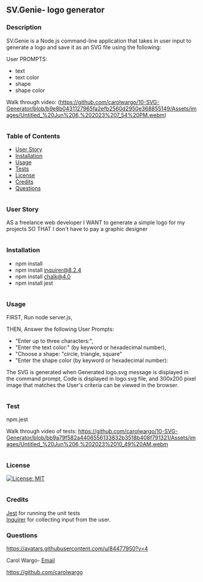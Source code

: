 ## SV.Genie- logo generator 
### Description
SV.Genie is a Node.js command-line application that takes in user input to generate a logo and save it as an SVG file using the following:

User PROMPTS: 
* text
* text color 
* shape 
* shape color

Walk through video:
(https://github.com/carolwargo/10-SVG-Generator/blob/b9e8b0431127965fa2efb2560d2950e368855149/Assets/images/Untitled_%20Jun%206,%202023%207_54%20PM.webm)

```
```
###  Table of Contents

* [User Story](#user-story)
* [Installation](#installation)
* [Usage](#usage)
* [Tests](#tests)
* [License](#license)
* [Credits](#credits)
* [Questions](#questions)
 
```
```
### User Story

AS a freelance web developer
I WANT to generate a simple logo for my projects
SO THAT I don't have to pay a graphic designer

```
```
### Installation

* npm install
* npm install inquirer@8.2.4
* npm install chalk@4.0 
* npm install jest

```
```
### Usage

FIRST, Run node server.js,

THEN, Answer the following User Prompts: 

*  "Enter up to three characters:", 
*  "Enter the text color:" (by keyword or hexadecimal number), 
*  "Choose a shape: "circle, triangle, square" 
*  "Enter the shape color (by keyword or hexadecimal number):  

The SVG is generated when Generated logo.svg message is displayed in the command prompt, Code is displayed in logo.svg file, and 300x200 pixel image that matches the User's criteria can be viewed in the browser. 

```
```
### Test

npm.jest

Walk through video of tests:
https://github.com/carolwargo/10-SVG-Generator/blob/bb9a79f582a4406556133832b3518b408f791321/Assets/images/Untitled_%20Jun%206,%202023%2010_49%20AM.webm

```
```
### License
[![License: MIT](https://img.shields.io/badge/License-MIT-yellow.svg)](https://opensource.org/licenses/MIT)

```
```
### Credits

 [Jest](https://www.npmjs.com/package/jest) for running the unit tests  
 [Inquirer](https://www.npmjs.com/package/inquirer/v/8.2.4) for collecting input from the user. 

### Questions

https://avatars.githubusercontent.com/u/84477950?v=4

Carol Wargo-
[Email](mailto:carolwargo@gmail.com)


https://github.com/carolwargo